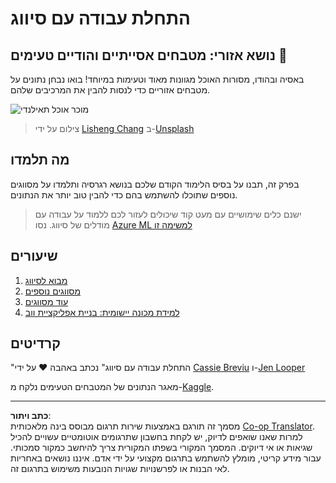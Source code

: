 <!--
CO_OP_TRANSLATOR_METADATA:
{
  "original_hash": "74e809ffd1e613a1058bbc3e9600859e",
  "translation_date": "2025-09-05T19:48:23+00:00",
  "source_file": "4-Classification/README.md",
  "language_code": "he"
}
-->
# התחלת עבודה עם סיווג

## נושא אזורי: מטבחים אסייתיים והודיים טעימים 🍜

באסיה ובהודו, מסורות האוכל מגוונות מאוד וטעימות במיוחד! בואו נבחן נתונים על מטבחים אזוריים כדי לנסות להבין את המרכיבים שלהם.

![מוכר אוכל תאילנדי](../../../4-Classification/images/thai-food.jpg)
> צילום על ידי <a href="https://unsplash.com/@changlisheng?utm_source=unsplash&utm_medium=referral&utm_content=creditCopyText">Lisheng Chang</a> ב-<a href="https://unsplash.com/s/photos/asian-food?utm_source=unsplash&utm_medium=referral&utm_content=creditCopyText">Unsplash</a>
  
## מה תלמדו

בפרק זה, תבנו על בסיס הלימוד הקודם שלכם בנושא רגרסיה ותלמדו על מסווגים נוספים שתוכלו להשתמש בהם כדי להבין טוב יותר את הנתונים.

> ישנם כלים שימושיים עם מעט קוד שיכולים לעזור לכם ללמוד על עבודה עם מודלים של סיווג. נסו [Azure ML למשימה זו](https://docs.microsoft.com/learn/modules/create-classification-model-azure-machine-learning-designer/?WT.mc_id=academic-77952-leestott)

## שיעורים

1. [מבוא לסיווג](1-Introduction/README.md)
2. [מסווגים נוספים](2-Classifiers-1/README.md)
3. [עוד מסווגים](3-Classifiers-2/README.md)
4. [למידת מכונה יישומית: בניית אפליקציית ווב](4-Applied/README.md)

## קרדיטים

"התחלת עבודה עם סיווג" נכתב באהבה ♥️ על ידי [Cassie Breviu](https://www.twitter.com/cassiebreviu) ו-[Jen Looper](https://www.twitter.com/jenlooper)

מאגר הנתונים של המטבחים הטעימים נלקח מ-[Kaggle](https://www.kaggle.com/hoandan/asian-and-indian-cuisines).

---

**כתב ויתור**:  
מסמך זה תורגם באמצעות שירות תרגום מבוסס בינה מלאכותית [Co-op Translator](https://github.com/Azure/co-op-translator). למרות שאנו שואפים לדיוק, יש לקחת בחשבון שתרגומים אוטומטיים עשויים להכיל שגיאות או אי דיוקים. המסמך המקורי בשפתו המקורית צריך להיחשב כמקור סמכותי. עבור מידע קריטי, מומלץ להשתמש בתרגום מקצועי על ידי אדם. איננו נושאים באחריות לאי הבנות או לפרשנויות שגויות הנובעות משימוש בתרגום זה.
